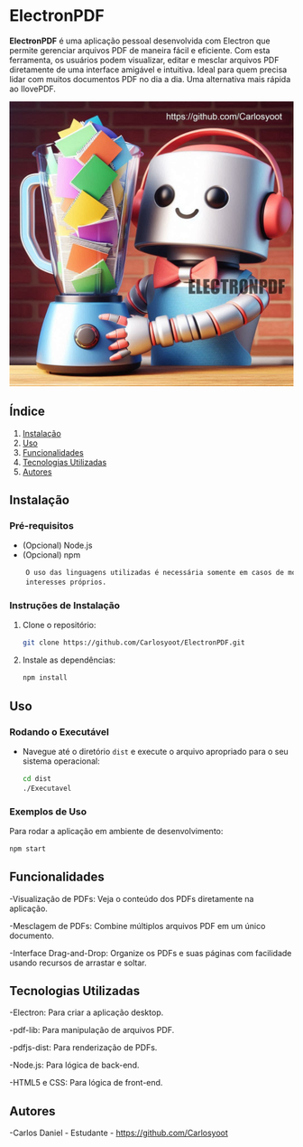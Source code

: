 # ElectronPDF

**ElectronPDF** é uma aplicação pessoal desenvolvida com Electron que permite gerenciar arquivos PDF de maneira fácil e eficiente. Com esta ferramenta, os usuários podem visualizar, editar e mesclar arquivos PDF diretamente de uma interface amigável e intuitiva. Ideal para quem precisa lidar com muitos documentos PDF no dia a dia. Uma alternativa mais rápida ao IlovePDF.

![ElectronPDF Icon](assets/icon.jpg)

## Índice
1. [Instalação](#instalação)
2. [Uso](#uso)
3. [Funcionalidades](#funcionalidades)
4. [Tecnologias Utilizadas](#tecnologias-utilizadas)
5. [Autores](#autores)

## Instalação

### Pré-requisitos
- (Opcional) Node.js
- (Opcional) npm
```bash
    O uso das linguagens utilizadas é necessária somente em casos de modificação sobre o código original para 
    interesses próprios.
```

### Instruções de Instalação
1. Clone o repositório:
    ```bash
    git clone https://github.com/Carlosyoot/ElectronPDF.git
    ```
2. Instale as dependências:
    ```bash
    npm install
    ```

## Uso

### Rodando o Executável
- Navegue até o diretório `dist` e execute o arquivo apropriado para o seu sistema operacional:
    ```bash
    cd dist
    ./Executavel
    ```

### Exemplos de Uso
Para rodar a aplicação em ambiente de desenvolvimento:
```bash
npm start
```

## Funcionalidades
-Visualização de PDFs: Veja o conteúdo dos PDFs diretamente na aplicação.

-Mesclagem de PDFs: Combine múltiplos arquivos PDF em um único documento.

-Interface Drag-and-Drop: Organize os PDFs e suas páginas com facilidade usando recursos de arrastar e soltar.

## Tecnologias Utilizadas

-Electron: Para criar a aplicação desktop.

-pdf-lib: Para manipulação de arquivos PDF.

-pdfjs-dist: Para renderização de PDFs.

-Node.js: Para lógica de back-end.

-HTML5 e CSS: Para lógica de front-end.

## Autores
-Carlos Daniel - Estudante - https://github.com/Carlosyoot
